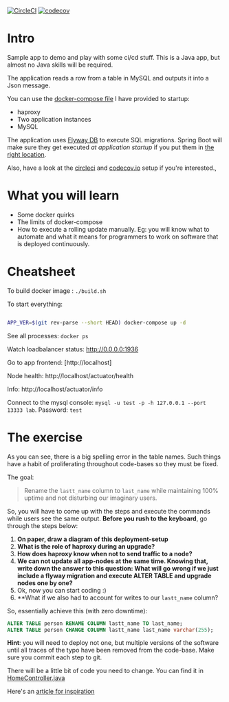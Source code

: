 [![CircleCI](https://circleci.com/gh/hanswesterbeek/ciapp.svg?style=svg)](https://circleci.com/gh/hanswesterbeek/ciapp)
[![codecov](https://codecov.io/gh/hanswesterbeek/ciapp/branch/master/graph/badge.svg)](https://codecov.io/gh/hanswesterbeek/ciapp)

# Intro
Sample app to demo and play with some ci/cd stuff. This is a Java app, but almost no Java skills
will be required.

The application reads a row from a table in MySQL and outputs it into a Json message.

You can use the [docker-compose file](docker-compose.yml) I have provided to startup:
 - haproxy
 - Two application instances
 - MySQL

The application uses [Flyway DB](http://flywaydb.org) to execute SQL migrations. 
Spring Boot will make sure they get executed _at application startup_ if you put them in [the right location](src/main/resources/db/migration).

Also, have a look at the [circleci](.circleci/config.yml) and [codecov.io](.codecov.yml) setup if you're interested.,

# What you will learn

- Some docker quirks
- The limits of docker-compose
- How to execute a rolling update manually. Eg: you will know what to automate and what it means for programmers
  to work on software that is deployed continuously.

# Cheatsheet

To build docker image : `./build.sh`

To start everything: 
```bash

APP_VER=$(git rev-parse --short HEAD) docker-compose up -d 

````

See all processes: `docker ps`

Watch loadbalancer status: http://0.0.0.0:1936

Go to app frontend: [http://localhost]

Node health: http://localhost/actuator/health

Info: http://localhost/actuator/info

Connect to the mysql console: `mysql -u test -p -h 127.0.0.1 --port 13333 lab`. Password: `test`

# The exercise

As you can see, there is a big spelling error in the table names. Such things
have a habit of proliferating throughout code-bases so they must be fixed.

The goal:

>  Rename the `lastt_name` column to `last_name` while maintaining 100% uptime and not disturbing our imaginary users.

So, you will have to come up with the steps and execute the commands while users see the same
output. **Before you rush to the keyboard**, go through the steps below: 

 1. **On paper, draw a diagram of this deployment-setup**
 2. **What is the role of haproxy during an upgrade?**
 3. **How does haproxy know when not to send traffic to a node?**
 4. **We can not update all app-nodes at the same time. Knowing that, write down the answer to this question: What will go wrong if we just include a flyway migration and execute ALTER TABLE and upgrade nodes one by one?**
 5. Ok, now you can start coding :)
 6. **What if we also had to account for writes to our `lastt_name` column?

So, essentially achieve this (with zero downtime):

 ```sql
ALTER TABLE person RENAME COLUMN lastt_name TO last_name;
ALTER TABLE person CHANGE COLUMN lastt_name last_name varchar(255);
``` 

**Hint**: you will need to deploy not one, but multiple versions of the software until all traces of the typo have been removed from the code-base. Make sure you commit each step to git. 

There will be a little bit of code you need to change. You can find it in [HomeController.java](src/main/java/cidemo/HomeController.java)

Here's an [article for inspiration](https://thoughts-on-java.org/update-database-schema-without-downtime/)


